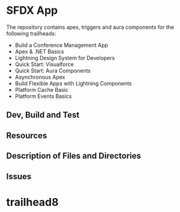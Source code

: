 # SFDX App
The repository contains apex, triggers and aura components for the following trailheads:
* Build a Conference Management App
* Apex & .NET Basics
* Lightning Design System for Developers
* Quick Start: Visualforce
* Quick Start: Aura Components
* Asynchronous Apex
* Build Flexible Apps with Lightning Components
* Platform Cache Basic
* Platform Events Basics
## Dev, Build and Test

## Resources

## Description of Files and Directories

## Issues
# trailhead8
